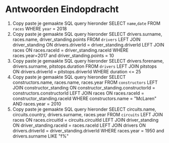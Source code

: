 # Antwoorden Eindopdracht

1. Copy paste je gemaakte SQL query hieronder
   SELECT `name`,`date` FROM `races` WHERE `year` = 2018
2. Copy paste je gemaakte SQL query hieronder
   SELECT drivers.surname, races.name, driver_standing.points FROM `drivers` LEFT JOIN driver_standing ON drivers.driverId = driver_standing.driverId LEFT JOIN races ON races.raceId = driver_standing.raceId WHERE races.year=2017 and driver_standing.points = 10
3. Copy paste je gemaakte SQL query hieronder
   SELECT drivers.forename, drivers.surname, pitstops.duration FROM `drivers` LEFT JOIN pitstops ON drivers.driverId = pitstops.driverId WHERE duration <= 25
4. Copy paste je gemaakte SQL query hieronder
   SELECT constructors.name, races.name, races.year FROM `constructors` LEFT JOIN constructor_standing ON constructor_standing.constructorId = constructors.constructorId LEFT JOIN races ON races.raceId = constructor_standing.raceId WHERE constructors.name = "McLaren" AND races.year = 2010
5. Copy paste je gemaakte SQL query hieronder
   SELECT circuits.name, circuits.country, drivers.surname, races.year FROM `circuits` LEFT JOIN races ON races.circuitId = circuits.circuitId LEFT JOIN driver_standing ON driver_standing.raceId = races.raceId LEFT JOIN drivers ON drivers.driverId = driver_standing.driverId WHERE races.year = 1950 and drivers.surname LIKE "f%"
